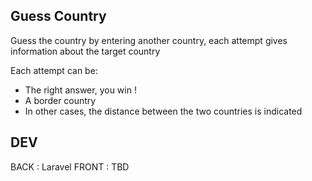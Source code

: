 ## Guess Country

Guess the country by entering another country, each attempt gives information about the target country

Each attempt can be:
- The right answer, you win !
- A border country
- In other cases, the distance between the two countries is indicated

## DEV
BACK : Laravel
FRONT : TBD